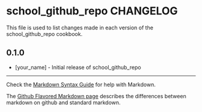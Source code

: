 school_github_repo CHANGELOG
============================

This file is used to list changes made in each version of the school_github_repo cookbook.

0.1.0
-----
- [your_name] - Initial release of school_github_repo

- - -
Check the [Markdown Syntax Guide](http://daringfireball.net/projects/markdown/syntax) for help with Markdown.

The [Github Flavored Markdown page](http://github.github.com/github-flavored-markdown/) describes the differences between markdown on github and standard markdown.
